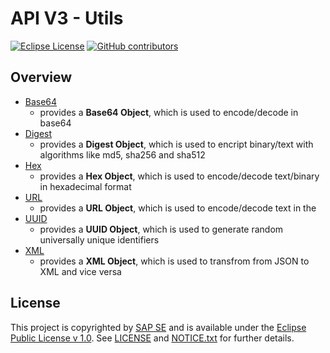 # API V3 - Utils

[![Eclipse License](http://img.shields.io/badge/license-Eclipse-brightgreen.svg)](LICENSE)
[![GitHub contributors](https://img.shields.io/github/contributors/dirigiblelabs/api-v3-utils.svg)](https://github.com/dirigiblelabs/api-v3-utils/graphs/contributors)

## Overview
* [Base64](http://www.dirigible.io/api/utils_base64.html) 
  - provides a **Base64 Object**, which is used to encode/decode in base64
* [Digest](http://www.dirigible.io/api/utils_digest.html) 
  - provides a **Digest Object**, which is used to encript binary/text with algorithms like md5, sha256 and sha512
* [Hex](http://www.dirigible.io/api/utils_hex.html)
  - provides a **Hex Object**, which is used to encode/decode text/binary in hexadecimal format
* [URL](http://www.dirigible.io/api/utils_url.html)
  - provides a **URL Object**, which is used to encode/decode text in the
* [UUID](http://www.dirigible.io/api/utils_uuid.html)
  - provides a **UUID Object**, which is used to generate random universally unique identifiers
* [XML](http://www.dirigible.io/api/utils_xml.html)
  - provides a **XML Object**, which is used to transfrom from JSON to XML and vice versa
 
## License

This project is copyrighted by [SAP SE](http://www.sap.com/) and is available under the [Eclipse Public License v 1.0](https://www.eclipse.org/legal/epl-v10.html). See [LICENSE](LICENSE) and [NOTICE.txt](NOTICE.txt) for further details.
